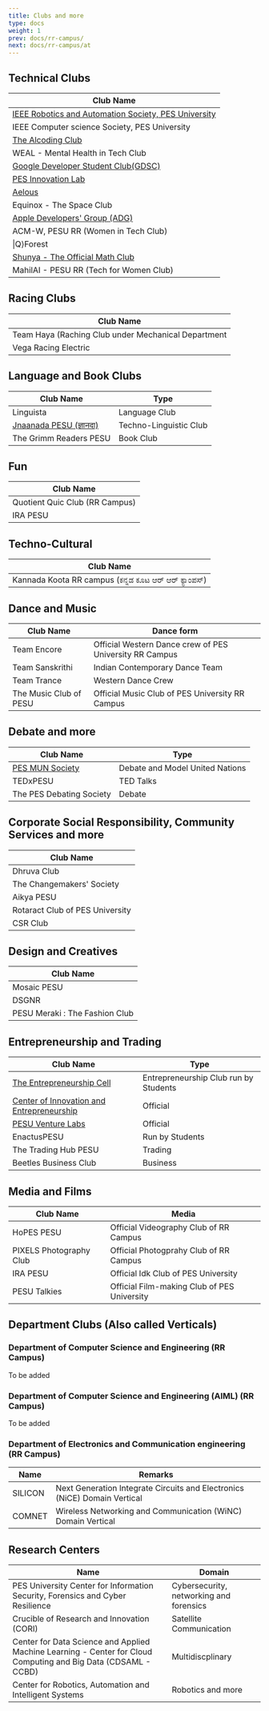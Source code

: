 ```yaml
---
title: Clubs and more
type: docs
weight: 1
prev: docs/rr-campus/
next: docs/rr-campus/at
---
```



## Technical Clubs
| Club Name |
| -------- |
| [IEEE Robotics and Automation Society, PES University](https://ieee-ras-pesu.github.io/website/) |
| IEEE Computer science Society, PES University |
| [The Alcoding Club](https://thealcodingclub.vercel.app) | 
| WEAL - Mental Health in Tech Club |
| [Google Developer Student Club(GDSC)](https://gdsc.community.dev/pes-university-bengaluru-india/) |
| [PES Innovation Lab](https://www.theinnovationlab.in/) |
| [Aelous](https://aeolus.pes.edu) |
| Equinox - The Space Club | 
| [Apple Developers' Group (ADG)](https://adgpesu.wordpress.com) | 
| ACM-W, PESU RR (Women in Tech Club) |
| \|Q⟩Forest | 
| [Shunya -  The Official Math Club](https://shunyapes.vercel.app) | 
| MahilAI - PESU RR (Tech for Women Club) | 

## Racing Clubs 
| Club Name |
| --------- |
| Team Haya (Raching Club under Mechanical Department |
| Vega Racing Electric |

## Language and Book Clubs
| Club Name | Type |
| --------- | ---- |
| Linguista | Language Club | 
| [Jnaanada PESU (ज्ञानदा)](https://jnanada-pesu.vercel.app/)| Techno-Linguistic Club |
| The Grimm Readers PESU | Book Club |

## Fun
| Club Name |
| --------- |
| Quotient Quic Club (RR Campus) |
| IRA PESU |

## Techno-Cultural 
| Club Name |
| --------- |
| Kannada Koota RR campus (ಕನ್ನಡ ಕೂಟ ಆರ್ ಆರ್ ಕ್ಯಾಂಪಸ್) |

## Dance and Music
| Club Name | Dance form |
| --------- | ---------- |
| Team Encore | Official Western Dance crew of PES University RR Campus |
| Team Sanskrithi | Indian Contemporary Dance Team |
| Team Trance | Western Dance Crew |
| The Music Club of PESU | Official Music Club of PES University RR Campus |

## Debate and more
| Club Name | Type |
| --------- | ---- |
| [PES MUN Society](https://pesmunsociety.wixsite.com/home) | Debate and Model United Nations |
| TEDxPESU | TED Talks |
| The PES Debating Society | Debate |


## Corporate Social Responsibility, Community Services and more
| Club Name |
| --------- |
| Dhruva Club |
| The Changemakers' Society | 
| Aikya PESU | 
| Rotaract Club of PES University |
| CSR Club |

## Design and Creatives 
| Club Name |
| --------- |
| Mosaic PESU |
| DSGNR |
| PESU Meraki : The Fashion Club | 

## Entrepreneurship and Trading
| Club Name | Type |
| --------- | ---- |
| [The Entrepreneurship  Cell](https://cie.pes.edu/ecell/) | Entrepreneurship Club run by Students |
| [Center of Innovation and Entrepreneurship](https://cie.pes.edu) | Official |
| [PESU Venture Labs](https://www.pesuventurelabs.com) | Official |
| EnactusPESU | Run by Students |
| The Trading Hub PESU | Trading |
| Beetles Business Club | Business |


## Media and Films 
| Club Name | Media |
| --------- | ----- |
| HoPES PESU | Official Videography Club of RR Campus |
| PIXELS Photography Club | Official Photogprahy Club of RR Campus |
| IRA PESU | Official Idk Club of PES University | 
| PESU Talkies | Official Film-making Club of PES University |




## Department Clubs (Also called Verticals)

### Department of Computer Science and Engineering (RR Campus)
To be added

### Department of Computer Science and Engineering (AIML) (RR Campus)
To be added

### Department of Electronics and Communication engineering (RR Campus)
| Name | Remarks |
| --------- | ----- |
| SILICON | Next Generation Integrate Circuits and Electronics (NiCE) Domain Vertical |
| COMNET | Wireless Networking and Communication (WiNC) Domain Vertical |

## Research Centers 

| Name | Domain |
| ---- | ------ |
| PES University Center for Information Security, Forensics and Cyber Resilience | Cybersecurity, networking and forensics |
| Crucible of Research and Innovation (CORI) | Satellite Communication |
| Center for Data Science and Applied Machine Learning - Center for Cloud Computing and Big Data (CDSAML - CCBD) | Multidiscplinary |
| Center for Robotics, Automation and Intelligent Systems | Robotics and more | 
